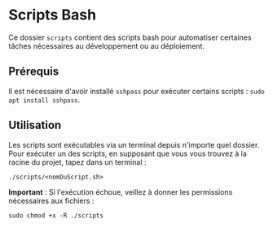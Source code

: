 # Scripts Bash

Ce dossier `scripts` contient des scripts bash pour automatiser certaines tâches nécessaires au développement ou au déploiement.

## Prérequis

Il est nécessaire d'avoir installé `sshpass` pour exécuter certains scripts : `sudo apt install sshpass`.

## Utilisation

Les scripts sont exécutables via un terminal depuis n'importe quel dossier.
Pour exécuter un des scripts, en supposant que vous vous trouvez à la racine du projet, tapez dans un terminal :
```
./scripts/<nomDuScript.sh>
```

**Important** : Si l'exécution échoue, veillez à donner les permissions nécessaires aux fichiers :
```
sudo chmod +x -R ./scripts
```
